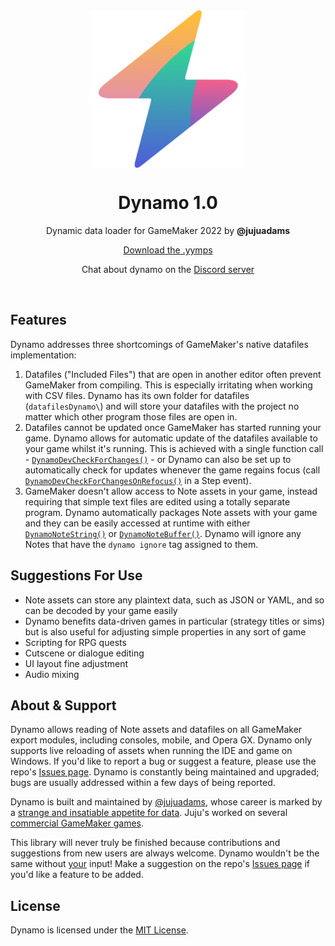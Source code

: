 <img src="https://raw.githubusercontent.com/JujuAdams/Dynamo/master/LOGO.png" width="50%" style="display: block; margin: auto;" />
<h1 align="center">Dynamo 1.0</h1>
<p align="center">Dynamic data loader for GameMaker 2022 by <b>@jujuadams</b></p>
<p align="center"><a href="https://github.com/JujuAdams/Dynamo/releases/">Download the .yymps</a></p>
<p align="center">Chat about dynamo on the <a href="https://discord.gg/8krYCqr">Discord server</a></p>

&nbsp;

## Features

Dynamo addresses three shortcomings of GameMaker's native datafiles implementation:

1. Datafiles ("Included Files") that are open in another editor often prevent GameMaker from compiling. This is especially irritating when working with CSV files. Dynamo has its own folder for datafiles (`datafilesDynamo\`) and will store your datafiles with the project no matter which other program those files are open in.
2. Datafiles cannot be updated once GameMaker has started running your game. Dynamo allows for automatic update of the datafiles available to your game whilst it's running. This is achieved with a single function call - [`DynamoDevCheckForChanges()`](gml-functions?id=dynamodevcheckforchanges) - or Dynamo can also be set up to automatically check for updates whenever the game regains focus (call [`DynamoDevCheckForChangesOnRefocus()`](gml-functions?id=dynamodevcheckforchangesonrefocus) in a Step event).
3. GameMaker doesn't allow access to Note assets in your game, instead requiring that simple text files are edited using a totally separate program. Dynamo automatically packages Note assets with your game and they can be easily accessed at runtime with either [`DynamoNoteString()`](gml-functions?id=dynamonotestringname-default) or [`DynamoNoteBuffer()`](gml-functions?id=dynamonotebuffername). Dynamo will ignore any Notes that have the `dynamo ignore` tag assigned to them.

## Suggestions For Use

- Note assets can store any plaintext data, such as JSON or YAML, and so can be decoded by your game easily
- Dynamo benefits data-driven games in particular (strategy titles or sims) but is also useful for adjusting simple properties in any sort of game
- Scripting for RPG quests
- Cutscene or dialogue editing
- UI layout fine adjustment
- Audio mixing

## About & Support

Dynamo allows reading of Note assets and datafiles on all GameMaker export modules, including consoles, mobile, and Opera GX. Dynamo only supports live reloading of assets when running the IDE and game on Windows. If you'd like to report a bug or suggest a feature, please use the repo's [Issues page](https://github.com/JujuAdams/Dynamo/issues). Dynamo is constantly being maintained and upgraded; bugs are usually addressed within a few days of being reported.

Dynamo is built and maintained by [@jujuadams](https://twitter.com/jujuadams), whose career is marked by a [strange and insatiable appetite for data](https://www.youtube.com/watch?v=Uj7nr6vSRvs). Juju's worked on several [commercial GameMaker games](http://www.jujuadams.com/).

This library will never truly be finished because contributions and suggestions from new users are always welcome. Dynamo wouldn't be the same without [your](https://tenor.com/search/whos-awesome-gifs) input! Make a suggestion on the repo's [Issues page](https://github.com/JujuAdams/dynamo/issues) if you'd like a feature to be added.

## License

Dynamo is licensed under the [MIT License](https://github.com/JujuAdams/dynamo/blob/master/LICENSE).
